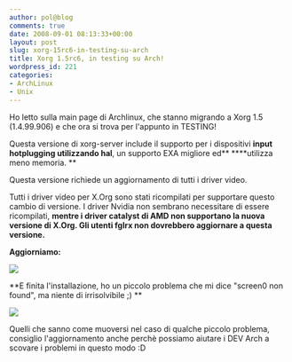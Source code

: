 ```yaml
---
author: pol@blog
comments: true
date: 2008-09-01 08:13:33+00:00
layout: post
slug: xorg-15rc6-in-testing-su-arch
title: Xorg 1.5rc6, in testing su Arch!
wordpress_id: 221
categories:
- ArchLinux
- Unix
---
```


Ho letto sulla main page di Archlinux, che stanno migrando a Xorg 1.5 (1.4.99.906) e che ora si trova per l'appunto in TESTING!

Questa versione di xorg-server include il supporto per i dispositivi **input hotplugging utilizzando hal**, un supporto EXA migliore ed** ****utilizza meno memoria. **

Questa versione richiede un aggiornamento di tutti i driver video.

Tutti i driver video per X.Org sono stati ricompilati per supportare questo cambio di versione. I driver Nvidia non sembrano necessitare di essere ricompilati, **mentre i driver catalyst di AMD non supportano la nuova versione di X.Org. Gli utenti fglrx non dovrebbero aggiornare a questa versione.**

**Aggiorniamo:**

[![](http://www.allfreeportal.com/imghost/thumbs/699216Schermata.png)](http://www.allfreeportal.com/imghost/viewer.php?id=699216Schermata.png)

**E finita l'installazione, ho un piccolo problema che mi dice "screen0 non found", ma niente di irrisolvibile ;)
**

[![](http://www.allfreeportal.com/imghost/thumbs/445846Schermata-1.png)](http://www.allfreeportal.com/imghost/viewer.php?id=445846Schermata-1.png)

Quelli che sanno come muoversi nel caso di qualche piccolo problema, consiglio l'aggiornamento anche perchè possiamo aiutare i DEV Arch a scovare i problemi in questo modo :D
